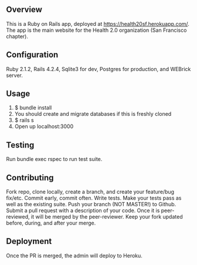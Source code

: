 
## Overview

This is a Ruby on Rails app, deployed at <https://health20sf.herokuapp.com/>. The app is the main website for the Health 2.0 organization (San Francisco chapter).

## Configuration

Ruby 2.1.2, Rails 4.2.4, Sqlite3 for dev, Postgres for production, and WEBrick server. 

## Usage

  1. $ bundle install
  2. You should create and migrate databases if this is freshly cloned
  3. $ rails s
  4. Open up localhost:3000

## Testing

Run bundle exec rspec to run test suite.

## Contributing

Fork repo, clone locally, create a branch, and create your feature/bug fix/etc. Commit early, commit often. Write tests.
Make your tests pass as well as the existing suite. Push your branch (NOT MASTER!) to Github. Submit a pull request with a description of your code. Once it is peer-reviewed, it will be merged by the peer-reviewer. Keep your fork updated before, during, and after your merge.

## Deployment

Once the PR is merged, the admin will deploy to Heroku. 
 

